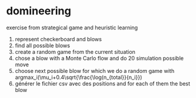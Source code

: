 # domineering
exercise from strategical game and heuristic learning

1. represent checkerboard and blows
2. find all possible blows
3. create a random game from the current situation
4. chose a blow with a Monte Carlo flow and do 20 simulation possible move
5. choose next possible blow for which we do a random game with
argmax_i(\mu_i+0.4\sqrt{\frac{\log(n_{total}}{n_i}})
6. générer le fichier csv avec des positions and for each of them the best blow
